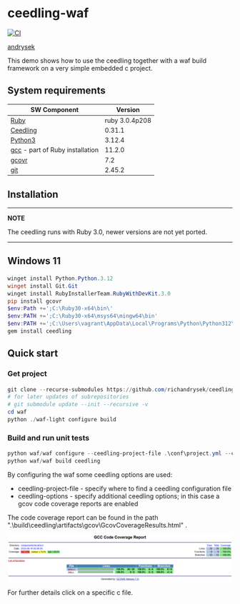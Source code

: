 # ceedling-waf

[![CI](https://github.com/richandrysek/ceedling-waf/actions/workflows/build.yml/badge.svg)](https://github.com/richandrysek/ceedling-waf/actions/workflows/build.yml)

[andrysek](https://andrysek.de/)

This demo shows how to use the ceedling together with a waf build framework on a very simple embedded c project.

## System requirements

|SW Component                                                                                                   |Version                |
|---------------------------------------------------------------------------------------------------------------|-----------------------|
|[Ruby](https://developer.hashicorp.com/packer/install?product_intent=packer)                                   | ruby 3.0.4p208        |
|[Ceedling](https://developer.hashicorp.com/vagrant/install?product_intent=vagrant)                             | 0.31.1                |
|[Python3](https://developer.hashicorp.com/vagrant/docs/providers/vmware/vagrant-vmware-utility)                | 3.12.4                |
|[gcc](https://gcc.gnu.org/) - part of Ruby installation                                                        | 11.2.0                |
|[gcovr](https://pypi.org/project/gcovr/)                                                                       | 7.2                   |
|[git](https://git-scm.com/)                                                                                    | 2.45.2                |


## Installation

---
**NOTE**

The ceedling runs with Ruby 3.0, newer versions are not yet ported.

---

## Windows 11

```powershell
winget install Python.Python.3.12
winget install Git.Git
winget install RubyInstallerTeam.RubyWithDevKit.3.0
pip install gcovr
$env:Path +=';C:\Ruby30-x64\bin\'
$env:PATH +=';C:\Ruby30-x64\msys64\mingw64\bin'
$env:PATH +=';C:\Users\vagrant\AppData\Local\Programs\Python\Python312\Scripts\'
gem install ceedling
```

## Quick start

### Get project

```powershell
git clone --recurse-submodules https://github.com/richandrysek/ceedling-waf
# for later updates of subrepositories
# git submodule update --init --recursive -v
cd waf
python ./waf-light configure build
```

### Build and run unit tests

```powershell
python waf/waf configure --ceedling-project-file .\conf\project.yml --ceedling-options "gcov:all utils:gcov"
python waf/waf build ceedling
```

By configuring the waf some ceedling options are used:

* ceedling-project-file - specify where to find a ceedling configuration file
* ceedling-options - specify additional ceedling options; in this case a gcov code coverage reports are enabled

The code coverage report can be found in the path ".\build\ceedling\artifacts\gcov\GcovCoverageResults.html" .

![Code coverage overview (gcov)](./doc/imgs/gcov_summary.png)

For further details click on a specific c file.

